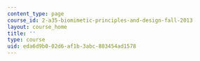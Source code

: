 ```yaml
---
content_type: page
course_id: 2-a35-biomimetic-principles-and-design-fall-2013
layout: course_home
title: ''
type: course
uid: eda6d9b0-02d6-af1b-3abc-883454ad1578
---
```

